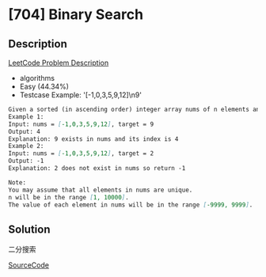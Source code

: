 # [704] Binary Search

## Description

[LeetCode Problem Description](https://leetcode.com/problems/binary-search/description/)

* algorithms
* Easy (44.34%)
* Testcase Example:  '[-1,0,3,5,9,12]\n9'

```md
Given a sorted (in ascending order) integer array nums of n elements and a target value, write a function to search target in nums. If target exists, then return its index, otherwise return -1.
Example 1:
Input: nums = [-1,0,3,5,9,12], target = 9
Output: 4
Explanation: 9 exists in nums and its index is 4
Example 2:
Input: nums = [-1,0,3,5,9,12], target = 2
Output: -1
Explanation: 2 does not exist in nums so return -1

Note:
You may assume that all elements in nums are unique.
n will be in the range [1, 10000].
The value of each element in nums will be in the range [-9999, 9999].

```

## Solution

二分搜索

[SourceCode](./solution.js)